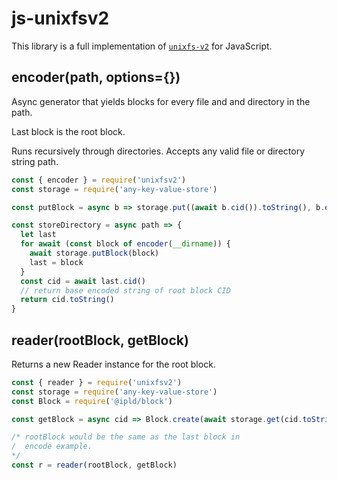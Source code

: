 # js-unixfsv2

This library is a full implementation of [`unixfs-v2`](https://github.com/ipfs/unixfs-v2) for JavaScript.

## encoder(path, options={})

Async generator that yields blocks for every file and
and directory in the path.

Last block is the root block.

Runs recursively through directories. Accepts any valid
file or directory string path.

```javascript
const { encoder } = require('unixfsv2')
const storage = require('any-key-value-store')

const putBlock = async b => storage.put((await b.cid()).toString(), b.encode())

const storeDirectory = async path => {
  let last
  for await (const block of encoder(__dirname)) {
    await storage.putBlock(block)
    last = block
  }
  const cid = await last.cid()
  // return base encoded string of root block CID
  return cid.toString()
}
```

## reader(rootBlock, getBlock)

Returns a new Reader instance for the
root block.

```javascript
const { reader } = require('unixfsv2')
const storage = require('any-key-value-store')
const Block = require('@ipld/block')

const getBlock = async cid => Block.create(await storage.get(cid.toString()), cid)

/* rootBlock would be the same as the last block in
/  encode example.
*/
const r = reader(rootBlock, getBlock)
```


